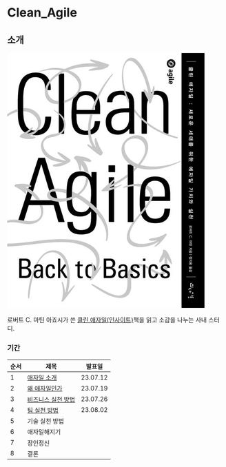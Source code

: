 # Clean_Agile

## 소개

![](cover.jpeg)

로버트 C. 마틴 아죠시가 쓴 [클린 애자일(인사이트)](https://www.yes24.com/Product/Goods/95728889)책을 읽고 소감을 나누는 사내 스터디.

### 기간

|순서|제목|발표일|
|---|---|---|
|1|[애자일 소개](/ch01/ch01.md)|23.07.12|
|2|[왜 애자일인가](/ch02/ch02.md)|23.07.19|
|3|[비즈니스 실천 방법](/ch03/ch03.md)|23.07.26|
|4|[팀 실천 방법](/ch04/ch04.md)|23.08.02|
|5|기술 실천 방법|
|6|애자일해지기|
|7|장인정신|
|8|결론|